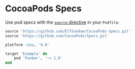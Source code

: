 # CocoaPods Specs

Use pod specs with the [`source` directive](https://guides.cocoapods.org/syntax/podfile.html#source) in your `Podfile`:

```ruby
source 'https://github.com/ElfSundae/CocoaPods-Specs.git'
source 'https://github.com/CocoaPods/Specs.git'

platform :ios, '9.0'

target 'Example' do
    pod 'Foobar', '~> 1.0'
end
```
